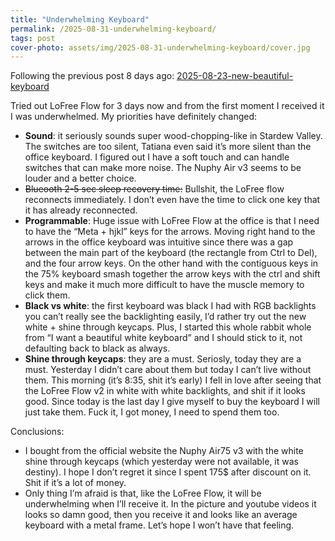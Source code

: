 ```yaml
---
title: "Underwhelming Keyboard"
permalink: /2025-08-31-underwhelming-keyboard/
tags: post
cover-photo: assets/img/2025-08-31-underwhelming-keyboard/cover.jpg
---
```


Following the previous post 8 days ago: [2025-08-23-new-beautiful-keyboard](/2025-08-23-new-beautiful-keyboard)

Tried out LoFree Flow for 3 days now and from the first moment I received it I was underwhelmed. My priorities have definitely changed:

- **Sound**: it seriously sounds super wood-chopping-like in Stardew Valley. The switches are too silent, Tatiana even said it’s more silent than the office keyboard. I figured out I have a soft touch and can handle switches that can make more noise. The Nuphy Air v3 seems to be louder and a better choice.
- ~~Blueooth 2-5 sec sleep recovery time:~~ Bullshit, the LoFree flow reconnects immediately. I don’t even have the time to click one key that it has already reconnected.
- **Programmable**: Huge issue with LoFree Flow at the office is that I need to have the “Meta + hjkl” keys for the arrows. Moving right hand to the arrows in the office keyboard was intuitive since there was a gap between the main part of the keyboard (the rectangle from Ctrl to Del), and the four arrow keys. On the other hand with the contiguous keys in the 75% keyboard smash together the arrow keys with the ctrl and shift keys and make it much more difficult to have the muscle memory to click them.
- **Black vs white**: the first keyboard was black I had with RGB backlights you can’t really see the backlighting easily, I’d rather try out the new white + shine through keycaps. Plus, I started this whole rabbit whole from “I want a beautiful white keyboard” and I should stick to it, not defaulting back to black as always.
- **Shine through keycaps**: they are a must. Seriosly, today they are a must. Yesterday I didn’t care about them but today I can’t live without them. This morning (it’s 8:35, shit it’s early) I fell in love after seeing that the LoFree Flow v2 in white with white backlights, and shit if it looks good. Since today is the last day I give myself to buy the keyboard I will just take them. Fuck it, I got money, I need to spend them too.

Conclusions:

- I bought from the official website the Nuphy Air75 v3 with the white shine through keycaps (which yesterday were not available, it was destiny). I hope I don’t regret it since I spent 175$ after discount on it. Shit if it’s a lot of money.
- Only thing I’m afraid is that, like the LoFree Flow, it will be underwhelming when I’ll receive it. In the picture and youtube videos it looks so damn good, then you receive it and looks like an average keyboard with a metal frame. Let’s hope I won’t have that feeling.

